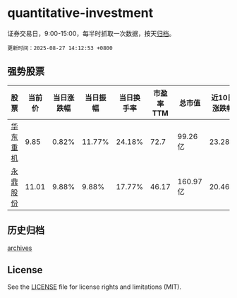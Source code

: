 # quantitative-investment

证券交易日，9:00-15:00，每半时抓取一次数据，按天[归档](archives)。

`更新时间：2025-08-27 14:12:53 +0800`

## 强势股票

|股票|当前价|当日涨跌幅|当日振幅|当日换手率|市盈率TTM|总市值|近10日涨跌幅|
|----|----|----|----|----|----|----|----|
|[华东重机](https://xueqiu.com/S/SZ002685)|9.85|0.82%|11.77%|24.18%|72.7|99.26亿|23.28%|
|[永鼎股份](https://xueqiu.com/S/SH600105)|11.01|9.88%|9.88%|17.77%|46.17|160.97亿|20.46%|

## 历史归档

[archives](archives)

## License

See the [LICENSE](LICENSE) file for license rights and limitations (MIT).